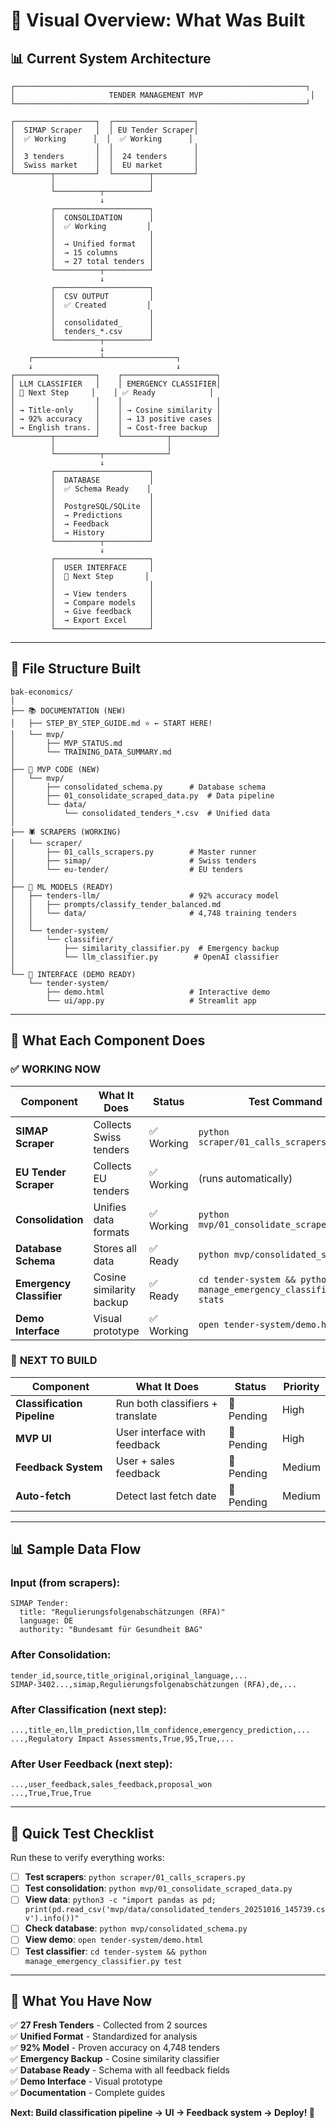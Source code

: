 # 🎨 Visual Overview: What Was Built

## 📊 Current System Architecture

```
┌─────────────────────────────────────────────────────────────────┐
│                     TENDER MANAGEMENT MVP                        │
└─────────────────────────────────────────────────────────────────┘

┌──────────────────┐  ┌──────────────────┐
│  SIMAP Scraper   │  │ EU Tender Scraper│
│  ✅ Working      │  │  ✅ Working      │
│                  │  │                  │
│  3 tenders       │  │  24 tenders      │
│  Swiss market    │  │  EU market       │
└────────┬─────────┘  └────────┬─────────┘
         │                     │
         └──────────┬──────────┘
                    ↓
         ┌─────────────────────┐
         │  CONSOLIDATION      │
         │  ✅ Working         │
         │                     │
         │  → Unified format   │
         │  → 15 columns       │
         │  → 27 total tenders │
         └──────────┬──────────┘
                    ↓
         ┌─────────────────────┐
         │  CSV OUTPUT         │
         │  ✅ Created         │
         │                     │
         │  consolidated_      │
         │  tenders_*.csv      │
         └──────────┬──────────┘
                    ↓
    ┌───────────────┴────────────────┐
    ↓                                ↓
┌──────────────────┐    ┌─────────────────────┐
│ LLM CLASSIFIER   │    │ EMERGENCY CLASSIFIER│
│ 🔄 Next Step     │    │ ✅ Ready            │
│                  │    │                     │
│ → Title-only     │    │ → Cosine similarity │
│ → 92% accuracy   │    │ → 13 positive cases │
│ → English trans. │    │ → Cost-free backup  │
└────────┬─────────┘    └──────────┬──────────┘
         │                         │
         └──────────┬──────────────┘
                    ↓
         ┌─────────────────────┐
         │  DATABASE           │
         │  ✅ Schema Ready    │
         │                     │
         │  PostgreSQL/SQLite  │
         │  → Predictions      │
         │  → Feedback         │
         │  → History          │
         └──────────┬──────────┘
                    ↓
         ┌─────────────────────┐
         │  USER INTERFACE     │
         │  🔄 Next Step       │
         │                     │
         │  → View tenders     │
         │  → Compare models   │
         │  → Give feedback    │
         │  → Export Excel     │
         └─────────────────────┘
```

---

## 📁 File Structure Built

```
bak-economics/
│
├── 📚 DOCUMENTATION (NEW)
│   ├── STEP_BY_STEP_GUIDE.md ⭐ ← START HERE!
│   └── mvp/
│       ├── MVP_STATUS.md
│       └── TRAINING_DATA_SUMMARY.md
│
├── 🔧 MVP CODE (NEW)
│   └── mvp/
│       ├── consolidated_schema.py      # Database schema
│       ├── 01_consolidate_scraped_data.py  # Data pipeline
│       └── data/
│           └── consolidated_tenders_*.csv  # Unified data
│
├── 🕷️ SCRAPERS (WORKING)
│   └── scraper/
│       ├── 01_calls_scrapers.py        # Master runner
│       ├── simap/                      # Swiss tenders
│       └── eu-tender/                  # EU tenders
│
├── 🤖 ML MODELS (READY)
│   ├── tenders-llm/                    # 92% accuracy model
│   │   ├── prompts/classify_tender_balanced.md
│   │   └── data/                       # 4,748 training tenders
│   │
│   └── tender-system/
│       └── classifier/
│           ├── similarity_classifier.py  # Emergency backup
│           └── llm_classifier.py        # OpenAI classifier
│
└── 🎨 INTERFACE (DEMO READY)
    └── tender-system/
        ├── demo.html                   # Interactive demo
        └── ui/app.py                   # Streamlit app
```

---

## 🎯 What Each Component Does

### ✅ **WORKING NOW**

| Component | What It Does | Status | Test Command |
|-----------|--------------|--------|--------------|
| **SIMAP Scraper** | Collects Swiss tenders | ✅ Working | `python scraper/01_calls_scrapers.py` |
| **EU Tender Scraper** | Collects EU tenders | ✅ Working | (runs automatically) |
| **Consolidation** | Unifies data formats | ✅ Working | `python mvp/01_consolidate_scraped_data.py` |
| **Database Schema** | Stores all data | ✅ Ready | `python mvp/consolidated_schema.py` |
| **Emergency Classifier** | Cosine similarity backup | ✅ Ready | `cd tender-system && python manage_emergency_classifier.py stats` |
| **Demo Interface** | Visual prototype | ✅ Working | `open tender-system/demo.html` |

### 🔄 **NEXT TO BUILD**

| Component | What It Does | Status | Priority |
|-----------|--------------|--------|----------|
| **Classification Pipeline** | Run both classifiers + translate | 🔄 Pending | High |
| **MVP UI** | User interface with feedback | 🔄 Pending | High |
| **Feedback System** | User + sales feedback | 🔄 Pending | Medium |
| **Auto-fetch** | Detect last fetch date | 🔄 Pending | Medium |

---

## 📊 Sample Data Flow

### Input (from scrapers):
```
SIMAP Tender:
  title: "Regulierungsfolgenabschätzungen (RFA)"
  language: DE
  authority: "Bundesamt für Gesundheit BAG"
```

### After Consolidation:
```csv
tender_id,source,title_original,original_language,...
SIMAP-3402...,simap,Regulierungsfolgenabschätzungen (RFA),de,...
```

### After Classification (next step):
```csv
...,title_en,llm_prediction,llm_confidence,emergency_prediction,...
...,Regulatory Impact Assessments,True,95,True,...
```

### After User Feedback (next step):
```csv
...,user_feedback,sales_feedback,proposal_won
...,True,True,True
```

---

## 🧪 Quick Test Checklist

Run these to verify everything works:

- [ ] **Test scrapers**: `python scraper/01_calls_scrapers.py`
- [ ] **Test consolidation**: `python mvp/01_consolidate_scraped_data.py`
- [ ] **View data**: `python3 -c "import pandas as pd; print(pd.read_csv('mvp/data/consolidated_tenders_20251016_145739.csv').info())"`
- [ ] **Check database**: `python mvp/consolidated_schema.py`
- [ ] **View demo**: `open tender-system/demo.html`
- [ ] **Test classifier**: `cd tender-system && python manage_emergency_classifier.py test`

---

## 🎉 What You Have Now

✅ **27 Fresh Tenders** - Collected from 2 sources  
✅ **Unified Format** - Standardized for analysis  
✅ **92% Model** - Proven accuracy on 4,748 tenders  
✅ **Emergency Backup** - Cosine similarity classifier  
✅ **Database Ready** - Schema with all feedback fields  
✅ **Demo Interface** - Visual prototype  
✅ **Documentation** - Complete guides  

**Next: Build classification pipeline → UI → Feedback system → Deploy! 🚀**

